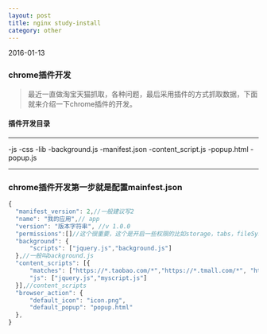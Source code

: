 ```yaml
---
layout: post
title: nginx study-install
category: other
---
```


2016-01-13

### chrome插件开发
>  最近一直做淘宝天猫抓取，各种问题，最后采用插件的方式抓取数据，下面就来介绍一下chrome插件的开发。

#### 插件开发目录

-----

  -js
  -css
  -lib
  -background.js
  -manifest.json
  -content_script.js
  -popup.html
  -popup.js

-----

###  chrome插件开发第一步就是配置mainfest.json

```javascript
{
  "manifest_version": 2,//一般建议写2
  "name": "我的应用",// app
  "version": "版本字符串", //v 1.0.0
  "permissions":[]//这个很重要，这个是开启一些权限的比如storage，tabs，fileSystem等等
  "background": {
      "scripts": ["jquery.js","background.js"]
  },//一般叫background.js
  "content_scripts": [{
      "matches": ["https://*.taobao.com/*","https://*.tmall.com/*", "http://item.jd.com/*"],
      "js": ["jquery.js","myscript.js"]
  }],//content_scripts
  "browser_action": {
      "default_icon": "icon.png",
      "default_popup": "popup.html"
  },
}

```
